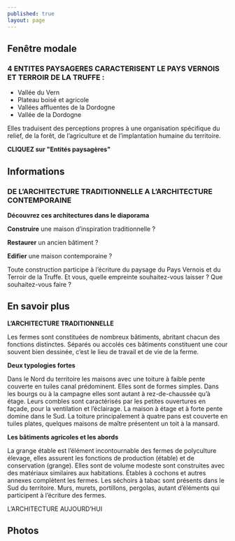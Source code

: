 ```yaml
---
published: true
layout: page
---
```


## Fenêtre modale

### 4 ENTITES PAYSAGERES CARACTERISENT LE PAYS VERNOIS ET TERROIR DE LA TRUFFE :

- Vallée du Vern
- Plateau boisé et agricole
- Vallées affluentes de la Dordogne
- Vallée de la Dordogne

Elles traduisent des perceptions propres à une organisation spécifique du relief, de la forêt, de l’agriculture et de l’implantation humaine du territoire.

**CLIQUEZ sur "Entités paysagères"**

## Informations

### DE L’ARCHITECTURE TRADITIONNELLE A L’ARCHITECTURE CONTEMPORAINE

**Découvrez ces architectures dans le diaporama**

**Construire** une maison d’inspiration traditionnelle ? 

**Restaurer** un ancien bâtiment ?

**Edifier** une maison contemporaine ?

Toute construction participe à l’écriture du paysage du Pays Vernois et du Terroir de la Truffe. Et vous, quelle empreinte souhaitez-vous laisser ? Que souhaitez-vous faire ? 

## En savoir plus

**L’ARCHITECTURE TRADITIONNELLE**

Les fermes sont constituées de nombreux bâtiments, abritant chacun des fonctions distinctes. Séparés ou accolés ces bâtiments constituent une cour souvent bien dessinée, c’est le lieu de travail et de vie de la ferme.

**Deux typologies fortes**

Dans le Nord du territoire les maisons avec une toiture à faible pente couverte en tuiles canal prédominent. Elles sont de formes simples. Dans les bourgs ou à la campagne elles sont autant à rez-de-chaussée qu’à étage. Leurs combles sont caractérisés par les petites ouvertures en façade, pour la ventilation et l’éclairage.
La maison à étage et à forte pente domine dans le Sud. La toiture principalement à quatre pans est couverte en tuiles plates, quelques maisons de maître présentent un toit à la mansard.

**Les bâtiments agricoles et les abords**

La grange étable est l’élément incontournable des fermes de polyculture élevage, elles assurent les fonctions de production (étable) et de conservation (grange). Elles sont de volume modeste sont construites avec des matériaux similaires aux habitations. Étables à cochons et autres annexes complètent les fermes. Les séchoirs à tabac sont présents dans le Sud du territoire. Murs, murets, portillons, pergolas, autant d’éléments qui participent à l’écriture des fermes.

L’ARCHITECTURE AUJOURD’HUI

## Photos